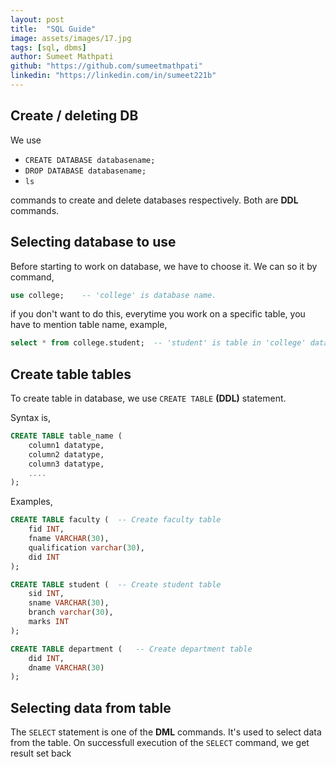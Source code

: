 ```yaml
---
layout: post
title:  "SQL Guide"
image: assets/images/17.jpg
tags: [sql, dbms]
author: Sumeet Mathpati
github: "https://github.com/sumeetmathpati"
linkedin: "https://linkedin.com/in/sumeet221b"
---
```


## Create / deleting DB

We use 
- `CREATE DATABASE databasename;` 
- `DROP DATABASE databasename;`		
- `ls`

commands to create and delete databases respectively. Both are **DDL** commands.

## Selecting database to use

Before starting to work on database, we have to choose it. We can so it by command,

```sql
use college;	-- 'college' is database name.
```

if you don't want to do this, everytime you work on a specific table, you have to mention table name, example,

```sql
select * from college.student;	-- 'student' is table in 'college' database.
```

## Create table tables

To create table in database, we use `CREATE TABLE` **(DDL)** statement.

Syntax is,

```sql
CREATE TABLE table_name (
	column1 datatype,
	column2 datatype,
	column3 datatype,
	....
);
```
Examples,

```sql
CREATE TABLE faculty (	-- Create faculty table
	fid INT,
	fname VARCHAR(30),
	qualification varchar(30),
	did INT
);

CREATE TABLE student (	-- Create student table
	sid INT,
	sname VARCHAR(30),
	branch varchar(30),
	marks INT
);

CREATE TABLE department (	-- Create department table
	did INT,
	dname VARCHAR(30)
);
```

## Selecting data from table

The `SELECT` statement is one of the **DML** commands. It's used to select data from the table. On successfull execution of the `SELECT` command, we get result set back
